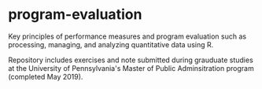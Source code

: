 # program-evaluation
Key principles of performance measures and program evaluation such as processing, managing, and analyzing quantitative data using R.

Repository includes exercises and note submitted during grauduate studies at the University of Pennsylvania's Master of Public Adminsitration program (completed May 2019).
